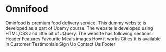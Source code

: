 # Omnifood
Ominfood is premium food delivery service. This dummy website is developed as a part of Udemy course.
The website is developed using HTML,CSS and little bit of JQuery.
The website has following sections:
Header
Features
Favourite Meals images
How it works
Cities it is available in
Customer Testimonials
Sign Up
Contact Us
Footer


